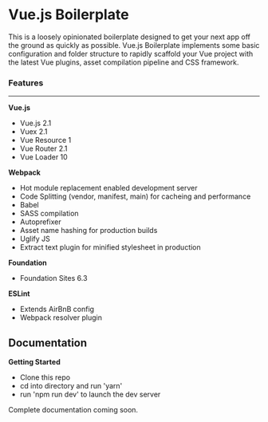# Vue.js Boilerplate
This is a loosely opinionated boilerplate designed to get your next app off the ground as quickly as possible. Vue.js Boilerplate implements some basic configuration and folder structure to rapidly scaffold your Vue project with the latest Vue plugins, asset compilation pipeline and CSS framework.

### Features
---
**Vue.js**
+ Vue.js 2.1
+ Vuex 2.1
+ Vue Resource 1
+ Vue Router 2.1
+ Vue Loader 10


**Webpack**
+ Hot module replacement enabled development server
+ Code Splitting (vendor, manifest, main) for cacheing and performance
+ Babel
+ SASS compilation
+ Autoprefixer
+ Asset name hashing for production builds
+ Uglify JS
+ Extract text plugin for minified stylesheet in production


**Foundation**
+ Foundation Sites 6.3

**ESLint**
+ Extends AirBnB config
+ Webpack resolver plugin

## Documentation

**Getting Started**
+ Clone this repo
+ cd into directory and run 'yarn'
+ run 'npm run dev' to launch the dev server

Complete documentation coming soon.


